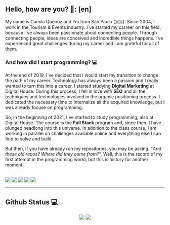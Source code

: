 ## Hello, how are you? 👋: [en]

My name is Camila Queiroz and I'm from São Paulo (🇧🇷). Since 2004, I work in the Tourism & Events industry. I´ve started my carreer on this field, because I´ve always been passionate about connecting people. Through connecting people, ideas are conceived and incredible things happens. I´ve experienced great challenges during my career and I am grateful for all of them.

### And how did I start programming? 💻

At the end of 2019, I´ve decided that I would start my transition to change the path of my career. Technology has always been a passion and I really wanted to turn this into a career. I started studying **Digital Marketing** at Digital House. During this process, I fell in love with **SEO** and all the techniques and technologies involved in the organic positioning process. I dedicated the necessary time to internalize all the acquired knowledge, but I was already focuse on programming.

So, in the beginning of 2021, I´ve started to study programming, also at Digital House. The course is the **Full Stack** program and, since then, I have plunged headlong into this universe. In addition to the class course, I am working in parallel on challenges available online and everything else I can find to solve and build.


But then, if you have already run my repositories, you may be asking: "*And these old repos? Where did they come from?*". Well, this is the record of my first attempt in the programming world, but this is history for another moment!

<br>

<div> 
  <a href = "mailto:camidmq@gmail.com"><img src="https://img.shields.io/badge/-Gmail-%23333?style=for-the-badge&logo=gmail&logoColor=white" target="_blank"></a>
  <a href="https://www.linkedin.com/in/camilaqueiroz" target="_blank"><img src="https://img.shields.io/badge/LinkedIn-0077B5?style=for-the-badge&logo=linkedin&logoColor=white" target="_blank"></a>
  <a href="https://twitter.com/camimq" target="_blank"><img src="https://img.shields.io/badge/Twitter-1DA1F2?style=for-the-badge&logo=twitter&logoColor=white" target="_blank"></a>
  <a href="https://instagram.com/camimq" target="_blank"><img src="https://img.shields.io/badge/-Instagram-%23E4405F?style=for-the-badge&logo=instagram&logoColor=white" target="_blank"></a>
  <a href="https://camimq.medium.com/" target="_blank"><img src="https://img.shields.io/badge/Medium-12100E?style=for-the-badge&logo=medium&logoColor=white" target="_blank"></a>
</div>


</div>

---
## Github Status :computer:

<p align="center">
<img align="center" src="https://github-readme-stats.vercel.app/api/?username=camimq"/> <img align="center" src="https://github-readme-stats.vercel.app/api/top-langs/?username=camimq"/></p>
